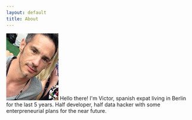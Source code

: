 ```yaml
---
layout: default
title: About
---
```


<img src="/images/me.png" class="right" />
Hello there! I'm Victor, spanish expat living in Berlin for the last 5 years. Half developer, half data hacker with some enterpreneurial plans for the near future.